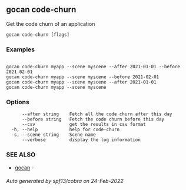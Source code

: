 ## gocan code-churn

Get the code churn of an application

```
gocan code-churn [flags]
```

### Examples

```

gocan code-churn myapp --scene myscene --after 2021-01-01 --before 2021-02-01
gocan code-churn myapp --scene myscene --before 2021-02-01
gocan code-churn myapp --scene myscene --after 2021-01-01
gocan code-churn myapp --scene myscene

```

### Options

```
      --after string    Fetch all the code churn after this day
      --before string   Fetch the code churn before this day
      --csv             get the results in csv format
  -h, --help            help for code-churn
  -s, --scene string    Scene name
      --verbose         display the log information
```

### SEE ALSO

* [gocan](gocan.md)	 - 

###### Auto generated by spf13/cobra on 24-Feb-2022
